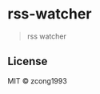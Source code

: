 # rss-watcher
<!--
[![Go Report Card](https://goreportcard.com/badge/github.com/zcong1993/rss-watcher)](https://goreportcard.com/report/github.com/zcong1993/rss-watcher)
-->

> rss watcher

## License

MIT &copy; zcong1993
